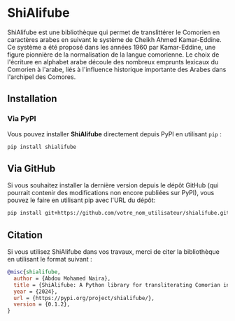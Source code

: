 # ShiAlifube
ShiAlifube est une bibliothèque qui permet de translittérer le Comorien en caractères arabes en suivant le système de Cheikh Ahmed Kamar-Eddine. Ce système a été proposé dans les années 1960 par Kamar-Eddine, une figure pionnière de la normalisation de la langue comorienne. Le choix de l'écriture en alphabet arabe découle des nombreux emprunts lexicaux du Comorien à l'arabe, liés à l'influence historique importante des Arabes dans l'archipel des Comores.

## Installation

### Via PyPI

Vous pouvez installer **ShiAlifube** directement depuis PyPI en utilisant `pip` :

```bash
pip install shialifube
```

## Via GitHub
Si vous souhaitez installer la dernière version depuis le dépôt GitHub (qui pourrait contenir des modifications non encore publiées sur PyPI), vous pouvez le faire en utilisant pip avec l'URL du dépôt:
```bash
pip install git+https://github.com/votre_nom_utilisateur/shialifube.git
```


## Citation
Si vous utilisez ShiAlifube dans vos travaux, merci de citer la bibliothèque en utilisant le format suivant :
```bibtex
@misc{shialifube,
  author = {Abdou Mohamed Naira},
  title = {ShiAlifube: A Python library for transliterating Comorian into Arabic script},
  year = {2024},
  url = {https://pypi.org/project/shialifube/},
  version = {0.1.2},
}
```
